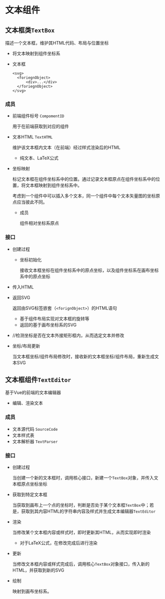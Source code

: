 # 文本组件

## 文本框类`TextBox`

描述一个文本框，维护其HTML代码、布局与位置坐标

- 将文本映射到组件坐标系

- 文本框

  ```
  <svg>
  	<foriegnObject>
  		<div>...</div>
  	</foriegnObject>
  </svg>
  ```

  

### 成员

- 前端组件标号 `CompomentID`

  用于在前端获取到对应的组件

- 文本HTML `TextHTML`

  维护该文本框内文本（在前端）经过样式渲染后的HTML

  - 纯文本、LaTeX公式

- 坐标映射

  标记文本框在组件坐标系中的位置。通过记录文本框原点在组件坐标系中的位置，将文本框映射到组件坐标系中。

  考虑到一个组件中可以插入多个文本，同一个组件中每个文本矢量图的坐标原点应当彼此不同。

  - 成员

    组件相对坐标系原点

### 接口

- 创建过程

  - 坐标初始化

    接收文本框坐标在组件坐标系中的原点坐标，以及组件坐标系在画布坐标系中的原点坐标

- 传入HTML

- 返回SVG

  返回由SVG标签嵌套（`<forignObject>`）的HTML语句

  - 基于组件布局实现对文本框的旋转等
  - 返回的基于画布坐标系的SVG

- //检测坐标是否在文本外接矩形框内，从而选定文本并修改

- 坐标/布局更新

  当文本框坐标/组件布局修改时，接收新的文本框坐标/组件布局，重新生成文本SVG

## 文本框组件`TextEditor`

基于Vue的前端的文本编辑器

- 编辑、渲染文本

### 成员

- 文本源代码 `SourceCode`
- 文本样式表 
- 文本解析器 `TextParser`

### 接口

- 创建过程

  当创建一个新的文本框时，调用核心接口，新建一个`TextBox`对象，并传入文本框原点坐标坐标

- 获取到特定文本框
  
  当获取到画布上一个点的坐标时，判断是否处于某个文本框`TextBox`中；若是，获取到其内容HTML的字符串内容及样式并生成文本编辑器`TextEditor`
  
- 渲染

  当修改某个文本框内容或样式时，即时更新其HTML，从而实现即时渲染

  - 对于LaTeX公式，在修改完成后进行渲染

- 更新

  当修改文本框内容或样式完成后，调用核心`TextBox`对象接口，传入新的HTML，并获取到新的SVG

- 绘制

  映射到画布坐标系。
